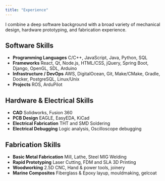 ```yaml
---
title: "Experience"
---
```


I combine a deep software background with a broad variety of mechanical design, hardware prototyping, and fabrication experience.

## Software Skills
- **Programming Languages** C/C++, JavaScript, Java, Python, SQL
- **Frameworks** React, Qt, Node.js, HTML/CSS, jQuery, Spring Boot, Django, OpenGL, SDL, Arduino
- **Infrastructure / DevOps** AWS, DigitalOcean, Git, Make/CMake, Gradle, Docker, PostgreSQL, Linux/Unix
- **Projects** ROS, ArduPilot


## Hardware & Electrical Skills
- **CAD** Solidworks, Fusion 360
- **PCB Design** EAGLE, EasyEDA, KiCad
- **Electrical Fabrication** THT and SMD Soldering
- **Electrical Debugging** Logic analysis, Oscilloscope debugging


## Fabrication Skills
- **Basic Metal Fabrication** Mill, Lathe, Steel MIG Welding
- **Rapid Prototyping** Laser Cutting, FDM and SLA 3D Printing
- **Woodworking** 2.5D CNC, Hand & power tools, joinery
- **Marine Composites** Fiberglass & Epoxy layup, mouldmaking, gelcoat

